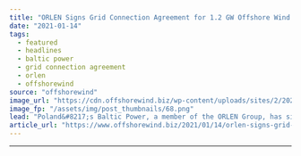 ```yaml
---
title: "ORLEN Signs Grid Connection Agreement for 1.2 GW Offshore Wind Farm"
date: "2021-01-14"
tags: 
  - featured
  - headlines
  - baltic power
  - grid connection agreement
  - orlen
  - offshorewind
source: "offshorewind"
image_url: "https://cdn.offshorewind.biz/wp-content/uploads/sites/2/2021/01/14155005/ORLEN-Signs-Grid-Connection-Agreement-for-1.2-GW-Offshore-Wind-Farm.png"
image_fp: "/assets/img/post_thumbnails/68.png"
lead: "Poland&#8217;s Baltic Power, a member of the ORLEN Group, has signed a grid connection"
article_url: "https://www.offshorewind.biz/2021/01/14/orlen-signs-grid-connection-agreement-for-1-2-gw-offshore-wind-farm/"
---
```


---
